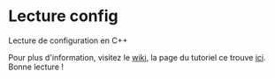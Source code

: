 # Lecture config
Lecture de configuration en C++

Pour plus d'information, visitez le [wiki](https://wiki.paqueriaud.fr), la page du tutoriel ce trouve [ici](https://wiki.paqueriaud.fr/fr/cpp/config). Bonne lecture !
